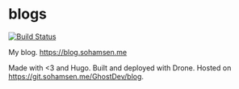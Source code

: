 # blogs

[![Build Status](https://drone.sohamsen.me/api/badges/GhostDev/blog/status.svg)](https://drone.sohamsen.me/GhostDev/blog)

My blog. https://blog.sohamsen.me

Made with <3 and Hugo.
Built and deployed with Drone.
Hosted on https://git.sohamsen.me/GhostDev/blog.

